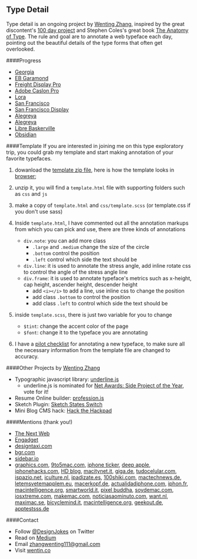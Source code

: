 Type Detail
----------

Type detail is an ongoing project by [Wenting Zhang](https://thenetawards.com/vote/talent/wenting-zhang/), inspired by the great discontent's [100 day project](https://thegreatdiscontent.com/100days) and Stephen Coles's great book [The Anatomy of Type](http://typeanatomy.com/). The rule and goal are to annotate a web typeface each day, pointing out the beautiful details of the type forms that often get overlooked.

####Progress
- [Georgia](http://typedetail.com/georgia.html)
- [EB Garamond](http://typedetail.com/eb-garamond.html)
- [Freight Display Pro](http://typedetail.com/freight-display-pro.html)
- [Adobe Caslon Pro](http://typedetail.com/caslon.html)
- [Lora](http://typedetail.com/lora.html)
- [San Francisco](http://typedetail.com/san-francisco.html)
- [San Francisco Display](http://typedetail.com/san-francisco-display.html)
- [Alegreya](http://typedetail.com/alegreya.html)
- [Alegreya](http://typedetail.com/alegreya.html)
- [Libre Baskerville](http://typedetail.com/libre-baskerville.html)
- [Obsidian](http://typedetail.com/obsidian.html)

####Template
If you are interested in joining me on this type exploratory trip, you could grab my template and start making annotation of your favorite typefaces.

1.  dowanload the [template zip file](https://github.com/wentin/typedetail/raw/gh-pages/template/template.zip), here is how the template looks in [browser](http://typedetail.com/template/template.html);
2. unzip it, you will find a `template.html` file with supporting folders such as `css` and `js`
3. make a copy of `template.html` and `css/template.scss` (or template.css if you don't use sass)
4. Inside `template.html`, I have commented out all the annotation markups from which you can pick and use, there are three kinds of annotations
    * `div.note`: you can add more class
        * `.large` and `.medium` change the size of the circle
        * `.bottom` control the position
        * `.left` control which side the text should be
    * `div.line`:  it is used to annotate the stress angle, add inline rotate css to control the angle of the stress angle line
    * `div.frame`: it is used to annotate typeface's metrics such as x-height, cap height, ascender height, descender height
        * add `<i></i>` to add a line, use inline css to change the position
        * add class `.bottom` to control the position
        * add class `.left` to control which side the text should be
5. inside `template.scss`, there is just two variable for you to change
    * `$tint`: change the accent color of the page 
    * `$font`:  change it to the typeface you are annotating

6. I have a [pilot checklist](https://hackpad.com/Type-Detail-Checklist-YOFriuaXEkj) for annotating a new typeface, to make sure all the necessary information from the template file are changed to accuracy.

####Other Projects by [Wenting Zhang](https://thenetawards.com/vote/talent/wenting-zhang/)
* Typographic javascript library: [underline.js](https://github.com/wentin/underlineJS)
  * underline.js is nominated for [Net Awards: Side Project of the Year](https://thenetawards.com/vote/side-project/underline-js/), vote for it!
* Resume Online builder: [profession.is](http://profession.is/#/)
* Sketch Plugin: [Sketch States Switch](https://github.com/wentin/sketch-states-switch)
* Mini Blog CMS hack: [Hack the Hackpad](https://github.com/wentin/Hack-the-Hackpad)


####Mentions (thank you!)
* [The Next Web](http://thenextweb.com/apple/2015/05/25/font-of-all-knowledge/)
* [Engadget](http://de.engadget.com/2015/05/25/apples-neue-font-san-francisco-unter-der-lupe/)
* [designtaxi.com](http://designtaxi.com/news/376166/For-Type-Lovers-100-Day-Project-Zooms-In-On-The-Beautiful-Details-Of-Typefaces/)
* [bgr.com](http://bgr.com/2015/05/25/ios-9-os-x-10-11-san-francisco-font/)
* [sidebar.io](http://sidebar.io/2015/5/24)
* [graphics.com](http://www.graphics.com/resource/type-detail), [9to5mac.com](http://9to5mac.com/2015/05/25/apple-typeface-san-francisco/), [iphone ticker](http://www.iphone-ticker.de/san-francisco-alle-hintergruende-zur-neuen-ios-9-schriftart-82024/), [deep apple](http://deepapple.com/news/48147.html), [iphonehacks.com](http://www.iphonehacks.com/2015/05/designer-highlights-the-detail-in-apples-new-san-francisco-font.html), [HD blog](http://apple.hdblog.it/2015/05/25/Un-designer-mostra-perche-Apple-ha-scelto-di-usare-il-nuovo-font-San-Francisco/), [macitynet.it](http://www.macitynet.it/font-san-francisco-designer-spiega-perche-apple-lo-ha-scelto/), [giga.de](http://www.giga.de/apps/ios-9/news/san-francisco-was-an-apples-neuer-schrift-so-gut-ist/), [tudocelular.com](http://www.tudocelular.com/apple/noticias/n55035/Designer-explica-porque-Apple-adotou-a-fonte-San-Francisco.html), [ispazio.net](http://www.ispazio.net/523530/un-designer-spiega-perche-apple-pensa-di-adottare-il-carattere-san-francisco-anche-su-ios-e-os-x), [iculture.nl](http://www.iculture.nl/waarom-san-francisco-lettertype/), [ipadizate.es](http://www.ipadizate.es/2015/05/26/contamos-porque-fuente-san-francisco-apple/), [100shiki.com](http://www.100shiki.com/archives/2015/05/type_detail.html), [mactechnews.de](http://www.mactechnews.de/news/article/Apple-Watch-Warum-Apple-die-neue-Schrift-San-Francisco-verwendet-161456.html), [letemsvetemapplem.eu](http://www.letemsvetemapplem.eu/2015/05/25/designer-popsal-proc-apple-ios-9-os-x-10-11-prejde-nove-pismo-san-francisco/), [macerkopf.de](http://www.macerkopf.de/2015/05/26/ios9-darum-apple-schriftart-san/), [actualidadiphone.com](http://www.actualidadiphone.com/type-detail-nos-explica-por-que-apple-usa-san-francisco-como-tipo-de-letra/), [iphon.fr](http://www.iphon.fr/post/police-san-francisco-821357), [macintelligence.org](http://macintelligence.org/blog/2015/05/27/san-francisco-aiutaci-tu/), [smartworld.it](http://www.smartworld.it/informatica/ecco-perche-apple-ha-scelto-il-font-san-francisco.html), [pixel buddha](http://pixelbuddha.net/digest/pixelbuddha-digest-21), [soydemac.com](http://www.soydemac.com/un-disenador-explica-el-porque-apple-ha-elegido-el-tipo-de-fuente-san-francisco/), [iosxtreme.com](http://www.iosxtreme.com/2015/05/25/tipografia-apple-watch-ios-9/), [makemac.com](http://www.makemac.com/apple-watch-font-detail-review/), [noticiasaominuto.com](http://www.noticiasaominuto.com/tech/395683/fonte-do-apple-watch-sera-aplicada-ao-ios-9-e-os-x), [want.nl](http://www.want.nl/waarom-apple-op-het-zelfontwikkelde-lettertype-san-francisco-overstapt/), [maximac.se](http://maximac.se/2015/05/en-narmare-titt-pa-apples-typsnitt-san-francisco/), [bicyclemind.it](http://bicyclemind.it/2015/05/27/dettagli-tipografici/), [macintelligence.org](http://macintelligence.org/blog/2015/05/27/san-francisco-aiutaci-tu/), [geekout.de](http://geekout.de/index_files/San_Francisco_neue_Systemschrift_in_IOS9_und_OSX_10-11.php), [apptestsss.de](http://apptestsss.de/2015/05/25/die-details-von-apples-san-francisco-font/)

####Contact
* Follow [@DesignJokes](http://twitter.com/DesignJokes) on Twitter
* Read on [Medium](https://medium.com/@wenting_zhang)
* Email <zhangwenting111@gmail.com>
* Visit [wentin.co](http://wentin.co)
